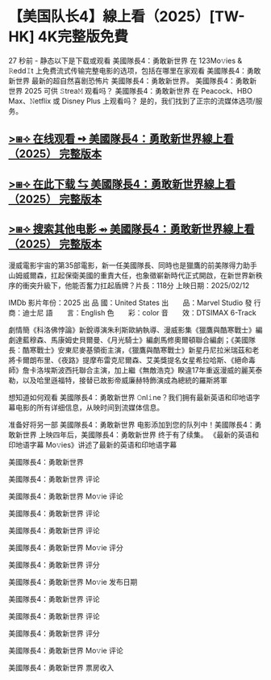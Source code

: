 <h1>【美国队长4】線上看（2025）[TW-HK] 4K完整版免費</h1>

27 秒前 - 静态以下是下载或观看 美國隊長4：勇敢新世界 在 123Mo𝚟ies & 𝚁edd𝙸t 上免费流式传输完整电影的选项，包括在哪里在家观看 美國隊長4：勇敢新世界 最新的超自然喜剧恐怖片 美國隊長4：勇敢新世界。 美國隊長4：勇敢新世界 2025 可供 𝚂trea𝙼 观看吗？ 美國隊長4：勇敢新世界 在 Peacock、HBO Max、𝙽etflix 或 Disney Plus 上观看吗？ 是的，我们找到了正宗的流媒体选项/服务。

## [>⧆⟢ 在线观看 ➺ 美國隊長4：勇敢新世界線上看（2025） 完整版本](https://surl.li/xrknox)

## [>⧆⟢ 在此下载 ⇆ 美國隊長4：勇敢新世界線上看（2025） 完整版本](https://surl.li/xrknox)

## [>⧆⟢ 搜索其他电影 ⇴ 美國隊長4：勇敢新世界線上看（2025） 完整版本](https://surl.li/xrknox)

漫威電影宇宙的第35部電影，新一任美國隊長、同時也是獵鷹的前美隊得力助手山姆威爾森，扛起保衛美國的重責大任，也象徵嶄新時代正式開啟，在新世界新秩序的衝突升級下，他能否奮力扛起盾牌？片長：118分 上映日期：2025/02/12

IMDb 影片年份：2025 出 品 國：United States 出　　品：Marvel Studio 發 行 商：迪士尼 語　　言：English 色　　彩：color 音　　效：DTSIMAX 6-Track

劇情簡《科洛佛悖論》新銳導演朱利斯歐納執導、漫威影集《獵鷹與酷寒戰士》編劇達藍穆森、馬康姆史貝爾曼、《月光騎士》編劇馬修奧爾頓聯合編劇；《美國隊長：酷寒戰士》安東尼麥基領銜主演，《獵鷹與酷寒戰士》新星丹尼拉米瑞茲和老將卡爾朗布里、《夜路》提摩布雷克尼爾森、艾美獎提名女星希拉哈斯、《絕命毒師》詹卡洛埃斯波西托聯合主演，加上繼《無敵浩克》睽違17年重返漫威的麗芙泰勒，以及哈里遜福特，接替已故影帝威廉赫特飾演成為總統的羅斯將軍

想知道如何观看 美國隊長4：勇敢新世界 𝙾nl𝚒ne？我们拥有最新英语和印地语字幕电影的所有详细信息，从映时间到流媒体信息。

准备好将另一部 美國隊長4：勇敢新世界 电影添加到您的队列中！美國隊長4：勇敢新世界 上映四年后，美國隊長4：勇敢新世界 终于有了续集。 《最新的英语和印地语字幕 Mo𝚟ies》讲述了最新的英语和印地语字幕

美國隊長4：勇敢新世界

美國隊長4：勇敢新世界 评论

美國隊長4：勇敢新世界 Mo𝚟ie 评论

美國隊長4：勇敢新世界 评论

美國隊長4：勇敢新世界 评论

美國隊長4：勇敢新世界 Mo𝚟ie 评分

美國隊長4：勇敢新世界 评分

美國隊長4：勇敢新世界 Mo𝚟ie 发布日期

美國隊長4：勇敢新世界 评论

美國隊長4：勇敢新世界 评论

美國隊長4：勇敢新世界 评分

美國隊長4：勇敢新世界 Mo𝚟ie 评论

美國隊長4：勇敢新世界 票房收入
